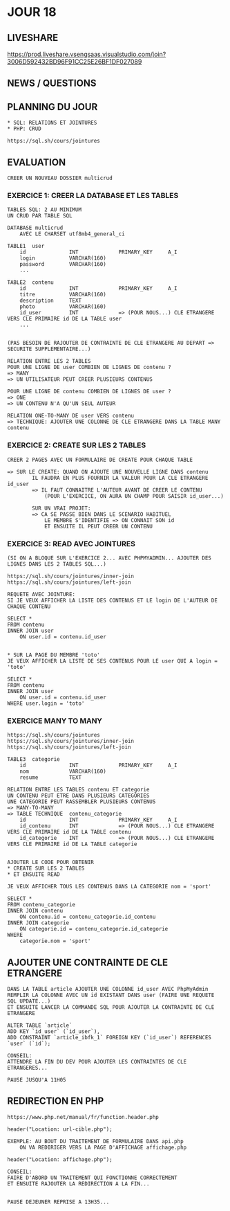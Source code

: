 # JOUR 18

## LIVESHARE

https://prod.liveshare.vsengsaas.visualstudio.com/join?3006D592432BD96F91CC25E26BF1DF027089

## NEWS / QUESTIONS

## PLANNING DU JOUR

    * SQL: RELATIONS ET JOINTURES
    * PHP: CRUD

    https://sql.sh/cours/jointures

## EVALUATION

    CREER UN NOUVEAU DOSSIER multicrud

### EXERCICE 1: CREER LA DATABASE ET LES TABLES

    TABLES SQL: 2 AU MINIMUM
    UN CRUD PAR TABLE SQL

    DATABASE multicrud
        AVEC LE CHARSET utf8mb4_general_ci

    TABLE1  user
        id              INT             PRIMARY_KEY     A_I
        login           VARCHAR(160)
        password        VARCHAR(160)
        ...

    TABLE2  contenu
        id              INT             PRIMARY_KEY     A_I
        titre           VARCHAR(160)
        description     TEXT
        photo           VARCHAR(160)
        id_user         INT             => (POUR NOUS...) CLE ETRANGERE VERS CLE PRIMAIRE id DE LA TABLE user
        ...


    (PAS BESOIN DE RAJOUTER DE CONTRAINTE DE CLE ETRANGERE AU DEPART => SECURITE SUPPLEMENTAIRE...) 

    RELATION ENTRE LES 2 TABLES 
    POUR UNE LIGNE DE user COMBIEN DE LIGNES DE contenu ?
    => MANY
    => UN UTILISATEUR PEUT CREER PLUSIEURS CONTENUS

    POUR UNE LIGNE DE contenu COMBIEN DE LIGNES DE user ?
    => ONE
    => UN CONTENU N'A QU'UN SEUL AUTEUR

    RELATION ONE-TO-MANY DE user VERS contenu
    => TECHNIQUE: AJOUTER UNE COLONNE DE CLE ETRANGERE DANS LA TABLE MANY contenu

### EXERCICE 2: CREATE SUR LES 2 TABLES

    CREER 2 PAGES AVEC UN FORMULAIRE DE CREATE POUR CHAQUE TABLE

    => SUR LE CREATE: QUAND ON AJOUTE UNE NOUVELLE LIGNE DANS contenu
            IL FAUDRA EN PLUS FOURNIR LA VALEUR POUR LA CLE ETRANGERE id_user
            => IL FAUT CONNAITRE L'AUTEUR AVANT DE CREER LE CONTENU
                (POUR L'EXERCICE, ON AURA UN CHAMP POUR SAISIR id_user...)

            SUR UN VRAI PROJET:
            => CA SE PASSE BIEN DANS LE SCENARIO HABITUEL
                LE MEMBRE S'IDENTIFIE => ON CONNAIT SON id 
                ET ENSUITE IL PEUT CREER UN CONTENU

### EXERCICE 3: READ AVEC JOINTURES

    (SI ON A BLOQUE SUR L'EXERCICE 2... AVEC PHPMYADMIN... AJOUTER DES LIGNES DANS LES 2 TABLES SQL...)

    https://sql.sh/cours/jointures/inner-join
    https://sql.sh/cours/jointures/left-join

    REQUETE AVEC JOINTURE:
    SI JE VEUX AFFICHER LA LISTE DES CONTENUS ET LE login DE L'AUTEUR DE CHAQUE CONTENU

    SELECT *
    FROM contenu
    INNER JOIN user
        ON user.id = contenu.id_user


    * SUR LA PAGE DU MEMBRE 'toto'
    JE VEUX AFFICHER LA LISTE DE SES CONTENUS POUR LE user QUI A login = 'toto' 

    SELECT *
    FROM contenu
    INNER JOIN user
        ON user.id = contenu.id_user
    WHERE user.login = 'toto'

### EXERCICE MANY TO MANY

    https://sql.sh/cours/jointures
    https://sql.sh/cours/jointures/inner-join
    https://sql.sh/cours/jointures/left-join

    TABLE3  categorie
        id              INT             PRIMARY_KEY     A_I
        nom             VARCHAR(160)
        resume          TEXT

    RELATION ENTRE LES TABLES contenu ET categorie
    UN CONTENU PEUT ETRE DANS PLUSIEURS CATEGORIES
    UNE CATEGORIE PEUT RASSEMBLER PLUSIEURS CONTENUS
    => MANY-TO-MANY
    => TABLE TECHNIQUE  contenu_categorie
        id              INT             PRIMARY_KEY     A_I
        id_contenu      INT             => (POUR NOUS...) CLE ETRANGERE VERS CLE PRIMAIRE id DE LA TABLE contenu
        id_categorie    INT             => (POUR NOUS...) CLE ETRANGERE VERS CLE PRIMAIRE id DE LA TABLE categorie


    AJOUTER LE CODE POUR OBTENIR
    * CREATE SUR LES 2 TABLES
    * ET ENSUITE READ

    JE VEUX AFFICHER TOUS LES CONTENUS DANS LA CATEGORIE nom = 'sport'

    SELECT *
    FROM contenu_categorie
    INNER JOIN contenu
        ON contenu.id = contenu_categorie.id_contenu
    INNER JOIN categorie
        ON categorie.id = contenu_categorie.id_categorie
    WHERE
        categorie.nom = 'sport'


## AJOUTER UNE CONTRAINTE DE CLE ETRANGERE

    DANS LA TABLE article AJOUTER UNE COLONNE id_user AVEC PhpMyAdmin
    REMPLIR LA COLONNE AVEC UN id EXISTANT DANS user (FAIRE UNE REQUETE SQL UPDATE...)
    ET ENSUITE LANCER LA COMMANDE SQL POUR AJOUTER LA CONTRAINTE DE CLE ETRANGERE

    ALTER TABLE `article`
    ADD KEY `id_user` (`id_user`),
    ADD CONSTRAINT `article_ibfk_1` FOREIGN KEY (`id_user`) REFERENCES `user` (`id`);

    CONSEIL: 
    ATTENDRE LA FIN DU DEV POUR AJOUTER LES CONTRAINTES DE CLE ETRANGERES...

    PAUSE JUSQU'A 11H05


## REDIRECTION EN PHP

    https://www.php.net/manual/fr/function.header.php

    header("Location: url-cible.php");

    EXEMPLE: AU BOUT DU TRAITEMENT DE FORMULAIRE DANS api.php
        ON VA REDIRIGER VERS LA PAGE D'AFFICHAGE affichage.php

    header("Location: affichage.php");

    CONSEIL: 
    FAIRE D'ABORD UN TRAITEMENT QUI FONCTIONNE CORRECTEMENT 
    ET ENSUITE RAJOUTER LA REDIRECTION A LA FIN...


    PAUSE DEJEUNER REPRISE A 13H35...
